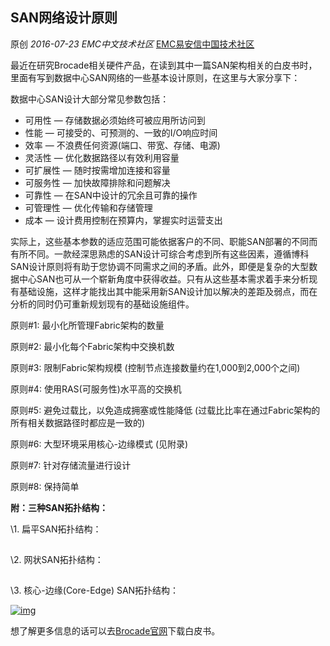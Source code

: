 ## SAN网络设计原则

原创 *2016-07-23* *EMC中文技术社区* [EMC易安信中国技术社区](https://mp.weixin.qq.com/s?__biz=MjM5NjY0NzAwMg==&mid=2651771214&idx=1&sn=919bfc9917ebb24e86ade9dbb6ad9238&scene=21##)

最近在研究Brocade相关硬件产品，在读到其中一篇SAN架构相关的白皮书时，里面有写到数据中心SAN网络的一些基本设计原则，在这里与大家分享下：

 

数据中心SAN设计大部分常见参数包括：

 

- 可用性 — 存储数据必须始终可被应用所访问到
- 性能 — 可接受的、可预测的、一致的I/O响应时间
- 效率 — 不浪费任何资源(端口、带宽、存储、电源)
- 灵活性 — 优化数据路径以有效利用容量
- 可扩展性 — 随时按需增加连接和容量
- 可服务性 — 加快故障排除和问题解决
- 可靠性 — 在SAN中设计的冗余且可靠的操作
- 可管理性 — 优化传输和存储管理
- 成本 — 设计费用控制在预算内，掌握实时运营支出

 

实际上，这些基本参数的适应范围可能依据客户的不同、职能SAN部署的不同而有所不同。一款经深思熟虑的SAN设计可综合考虑到所有这些因素，遵循博科SAN设计原则将有助于您协调不同需求之间的矛盾。此外，即便是复杂的大型数据中心SAN也可从一个崭新角度中获得收益。只有从这些基本需求着手来分析现有基础设施，这样才能找出其中能采用新SAN设计加以解决的差距及弱点，而在分析的同时仍可重新规划现有的基础设施组件。

 

原则#1: 最小化所管理Fabric架构的数量

原则#2: 最小化每个Fabric架构中交换机数

原则#3: 限制Fabric架构规模 (控制节点连接数量约在1,000到2,000个之间)

原则#4: 使用RAS(可服务性)水平高的交换机

原则#5: 避免过载比，以免造成拥塞或性能降低 (过载比比率在通过Fabric架构的所有相关数据路径时都应是一致的)

原则#6: 大型环境采用核心-边缘模式 (见附录)

原则#7: 针对存储流量进行设计

原则#8: 保持简单

 

 

**附：三种SAN拓扑结构：**

 

\1. 扁平SAN拓扑结构：

[![img](data:image/gif;base64,iVBORw0KGgoAAAANSUhEUgAAAAEAAAABCAYAAAAfFcSJAAAADUlEQVQImWNgYGBgAAAABQABh6FO1AAAAABJRU5ErkJggg==)]()

\2. 网状SAN拓扑结构：

[![img](data:image/gif;base64,iVBORw0KGgoAAAANSUhEUgAAAAEAAAABCAYAAAAfFcSJAAAADUlEQVQImWNgYGBgAAAABQABh6FO1AAAAABJRU5ErkJggg==)]()

\3. 核心-边缘(Core-Edge) SAN拓扑结构：

[![img](http://mmbiz.qpic.cn/mmbiz/TztEwAzAQIUw8K62H1PvfuvloamdJpuEQlic00tCjaFb5pd08z2Kp91W8kicic2UoeMgaTJAYMEiaYrPqu0Rmsmibdw/640?wx_fmt=jpeg&tp=webp&wxfrom=5&wx_lazy=1)]()

 

想了解更多信息的话可以去[Brocade官网]()下载白皮书。